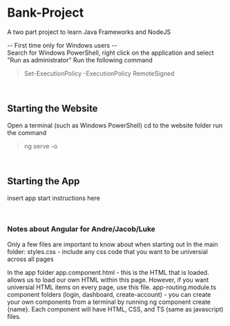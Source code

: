 # Bank-Project
A two part project to learn Java Frameworks and NodeJS
<br>

-- First time only for Windows users --
<br>
Search for Windows PowerShell, right click on the application and select "Run as administrator"
Run the following command
>Set-ExecutionPolicy -ExecutionPolicy RemoteSigned

<br>

## Starting the Website
Open a terminal (such as Windows PowerShell)
cd to the website folder
run the command
>ng serve -o

<br>

## Starting the App
insert app start instructions here

<br>

### Notes about Angular for Andre/Jacob/Luke
Only a few files are important to know about when starting out
In the main folder:
    styles.css - include any css code that you want to be universial across all pages

In the app folder
    app.component.html - this is the HTML that is loaded. <app-router></app-router> allows us to load our own HTML within this page. However, if you want universial HTML items on every page, use this file.
    app-routing.module.ts
    component folders (login, dashboard, create-account) - you can create your own components from a terminal by running ng component create {name}. Each component will have HTML, CSS, and TS (same as javascript) files.